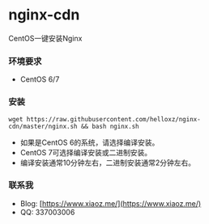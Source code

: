 # nginx-cdn
CentOS一键安装Nginx

### 环境要求
* CentOS 6/7

### 安装
```
wget https://raw.githubusercontent.com/helloxz/nginx-cdn/master/nginx.sh && bash nginx.sh
```

* 如果是CentOS 6的系统，请选择编译安装。
* CentOS 7可选择编译安装或二进制安装。
* 编译安装通常10分钟左右，二进制安装通常2分钟左右。

### 联系我
* Blog: [https://www.xiaoz.me/](https://www.xiaoz.me/)
* QQ: 337003006